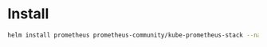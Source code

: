 # Install

```sh
helm install prometheus prometheus-community/kube-prometheus-stack --namespace monitoring
```
